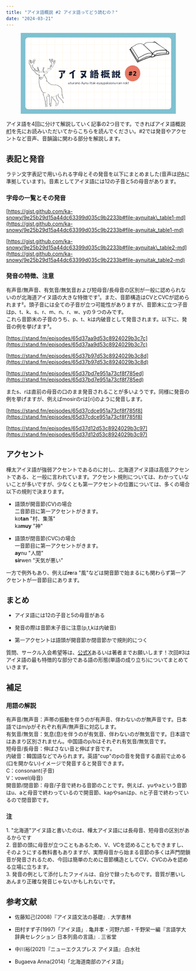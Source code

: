 ```yaml
---
title: "アイヌ語概説 #2 アイヌ語ってどう読むの？"
date: "2024-03-21"
---
```


<figure>

![](assets/n836cb51b46e5_d38e13feccdde83bd388ed999273503f.png)

</figure>

アイヌ語を4回に分けて解説していく記事の2つ目です。できればアイヌ語概説 [#1](https://note.com/_pccm4/n/nb6fc1700a166)を先にお読みいただいてからこちらを読んでください。#2では発音やアクセントなど音声、音韻論に関わる部分を解説します。

## 表記と発音

ラテン文字表記で用いられる字母とその発音を以下にまとめました(音声は[IPA](https://www.coelang.tufs.ac.jp/ipa/index.php)に準拠しています)。音素としてアイヌ語には12の子音と5の母音があります。

### 字母の一覧とその発音

[https://gist.github.com/ka-snowy/9e25b29d15a44dc63399d035c9b2233b#file-aynuitak\_table1-md](https://gist.github.com/ka-snowy/9e25b29d15a44dc63399d035c9b2233b#file-aynuitak_table1-md)

[https://gist.github.com/ka-snowy/9e25b29d15a44dc63399d035c9b2233b#file-aynuitak\_table2-md](https://gist.github.com/ka-snowy/9e25b29d15a44dc63399d035c9b2233b#file-aynuitak_table2-md)

### 発音の特徴、注意

有声音/無声音、有気音/無気音および短母音/長母音の区別が一般に認められないのが北海道アイヌ語の大きな特徴です¹。また、音節構造はCVとCVCが認められます²。頭子音には全ての子音が立つ可能性がありますが、音節末に立つ子音はp、t、k、s、r、m、n、r、w、yの９つのみです。  
これら音節末の子音のうち、p、t、kは内破音として発音されます。以下に、発音の例を挙げます³。

[https://stand.fm/episodes/65d37aa9d53c8924029b3c7c](https://stand.fm/episodes/65d37aa9d53c8924029b3c7c)

[https://stand.fm/episodes/65d37b97d53c8924029b3c8d](https://stand.fm/episodes/65d37b97d53c8924029b3c8d)

[https://stand.fm/episodes/65d37bd7e951a73cf8f785ed](https://stand.fm/episodes/65d37bd7e951a73cf8f785ed)

またs、rは直前の母音の口のまま発音されることが多いようです。同様に発音の例を挙げますが、例えばmosirのrは\[ɾi\]のように発音します。

[https://stand.fm/episodes/65d37cdce951a73cf8f785f8](https://stand.fm/episodes/65d37cdce951a73cf8f785f8)

[https://stand.fm/episodes/65d37d12d53c8924029b3c97](https://stand.fm/episodes/65d37d12d53c8924029b3c97)

## アクセント

樺太アイヌ語が強弱アクセントであるのに対し、北海道アイヌ語は高低アクセントである、と一般に言われています。アクセント規則については、わかっていないことが多いですが、少なくとも第一アクセントの位置については、多くの場合以下の規則で決まります。

- 語頭が開音節(CV)の場合  
    二音節目に第一アクセントがきます。  
    ko**tan** "村、集落"  
    ka**muy** "神"
    
- 語頭が閉音節(CVC)の場合  
    一音節目に第一アクセントがきます。  
    **ay**nu "人間"  
    **sir**wen "天気が悪い"
    

一方で例外もあり、例えば**re**ra "風"などは開音節で始まるにも関わらず第一アクセントが一音節目にあります。

## まとめ

- アイヌ語には12の子音と5の母音がある
    
- 発音の際は音節末子音に注意(p,t,kは内破音)
    
- 第一アクセントは語頭が開音節か閉音節かで規則的につく
    

質問、サークル入会希望等は、[公式X](https://twitter.com/HU_Linguistic)あるいは著者までお願いします！次回#3はアイヌ語の最も特徴的な部分である語の形態(単語の成り立ち)についてまとめていきます。

## 補足

### 用語の解説

有声音/無声音：声帯の振動を伴うのが有声音、伴わないのが無声音です。日本語ではm/pがそれぞれ有声/無声音に対応します。  
有気音/無気音：気息(息)を伴うのが有気音、伴わないのが無気音です。日本語ではあまり区別されません。中国語のp/bはそれぞれ有気音/無気音です。  
短母音/長母音：伸ばさない音と伸ばす音です。  
内破音：韓国語などでみられます。英語"cup"のpの音を発音する直前で止める(口を開かない)イメージで発音すると発音できます。  
C：consonant(子音)  
V：vowel(母音)  
開音節/閉音節：母音/子音で終わる音節のことです。例えば、yuやaという音節はu、aと母音で終わっているので開音節、kapやsanはp、nと子音で終わっているので閉音節です。

### 注

1\. "北海道"アイヌ語と書いたのは、樺太アイヌ語には長母音、短母音の区別があるからです  
2\. 音節の頭に母音が立つこともあるため、V、VCを認めることもできますし、そのようにする教科書もありますが、実際母音から始まる音節の多くは声門閉鎖音が発音されるため、今回は簡単のために音節構造としてCV、CVCのみを認める立場に立ちます。  
3\. 発音の例として添付したファイルは、自分で録ったものです。音質が悪いしあんまり正確な発音じゃないかもしれないです。

## 参考文献

- 佐藤知己(2008)『アイヌ語文法の基礎』. 大学書林
    
- 田村すず子(1997)「アイヌ語」. 亀井孝・河野六郎・千野栄一編『言語学大辞典セレクション 日本列島の言語』. 三省堂
    
- 中川裕(2021)『ニューエクスプレス アイヌ語』.白水社
    
- Bugaeva Anna(2014)「北海道南部のアイヌ語」
